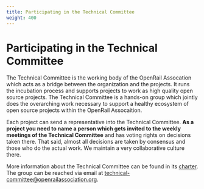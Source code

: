 ```yaml
---
title: Participating in the Technical Committee
weight: 400
---
```

# Participating in the Technical Committee

The Technical Committee is the working body of the OpenRail Assocation which acts as a bridge between the organization and the projects. It runs the incubation process and supports projects to work as high quality open source projects. The Technical Committee is a hands-on group which jointly does the overarching work necessary to support a healthy ecosystem of open source projects within the OpenRail Assocaition.

Each project can send a representative into the Technical Committee. **As a project you need to name a person which gets invited to the weekly meetings of the Technical Committee** and has voting rights on decisions taken there. That said, almost all decisions are taken by consensus and those who do the actual work. We maintain a very collaborative culture there.

More information about the Technical Committee can be found in its [charter](https://github.com/OpenRailAssociation/technical-committee/blob/main/charter.md). The group can be reached via email at technical-committee@openrailassociation.org.
